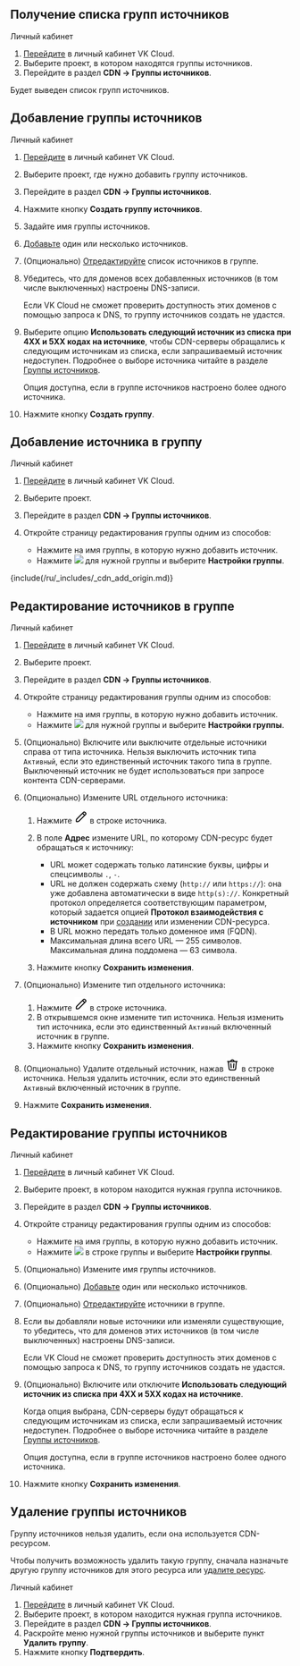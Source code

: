 ## Получение списка групп источников

<tabs>
<tablist>
<tab>Личный кабинет</tab>
</tablist>
<tabpanel>

1. [Перейдите](https://msk.cloud.vk.com/app/) в личный кабинет VK Cloud.
1. Выберите проект, в котором находятся группы источников.
1. Перейдите в раздел **CDN → Группы источников**.

Будет выведен список групп источников.

</tabpanel>
</tabs>

## Добавление группы источников

<tabs>
<tablist>
<tab>Личный кабинет</tab>
</tablist>
<tabpanel>

1. [Перейдите](https://msk.cloud.vk.com/app/) в личный кабинет VK Cloud.
1. Выберите проект, где нужно добавить группу источников.
1. Перейдите в раздел **CDN → Группы источников**.
1. Нажмите кнопку **Создать группу источников**.
1. Задайте имя группы источников.
1. [Добавьте](#dobavlenie_istochnika_v_gruppu) один или несколько источников.
1. (Опционально) [Отредактируйте](#redaktirovanie_istochnikov_v_gruppe) список источников в группе.
1. Убедитесь, что для доменов всех добавленных источников (в том числе выключенных) настроены DNS-записи.

   <warn>

   Если VK Cloud не сможет проверить доступность этих доменов с помощью запроса к DNS, то группу источников создать не удастся.

   </warn>

1. Выберите опцию **Использовать следующий источник из списка при 4XX и 5XX кодах на источнике**, чтобы CDN-серверы обращались к следующим источникам из списка, если запрашиваемый источник недоступен. Подробнее о выборе источника читайте в разделе [Группы источников](../../concepts/origin-groups).

   Oпция доступна, если в группе источников настроено более одного источника.

1. Нажмите кнопку **Создать группу**.

</tabpanel>
</tabs>

## Добавление источника в группу

<tabs>
<tablist>
<tab>Личный кабинет</tab>
</tablist>
<tabpanel>

1. [Перейдите](https://msk.cloud.vk.com/app/) в личный кабинет VK Cloud.
1. Выберите проект.
1. Перейдите в раздел **CDN → Группы источников**.
1. Откройте страницу редактирования группы одним из способов:

   - Нажмите на имя группы, в которую нужно добавить источник.
   - Нажмите ![ ](/ru/assets/menu-icon.svg "inline") для нужной группы и выберите **Настройки группы**.

{include(/ru/_includes/_cdn_add_origin.md)}

</tabpanel>
</tabs>

## Редактирование источников в группе

<tabs>
<tablist>
<tab>Личный кабинет</tab>
</tablist>
<tabpanel>

1. [Перейдите](https://msk.cloud.vk.com/app/) в личный кабинет VK Cloud.
1. Выберите проект.
1. Перейдите в раздел **CDN → Группы источников**.
1. Откройте страницу редактирования группы одним из способов:

   - Нажмите на имя группы, в которую нужно добавить источник.
   - Нажмите ![ ](/ru/assets/menu-icon.svg "inline") для нужной группы и выберите **Настройки группы**.

1. (Опционально) Включите или выключите отдельные источники справа от типа источника. Нельзя выключить источник типа `Активный`, если это единственный источник такого типа в группе. Выключенный источник не будет использоваться при запросе контента CDN-серверами.

1. (Опционально) Измените URL отдельного источника:

   1. Нажмите ![pencil-icon](./assets/pencil-icon.svg "inline") в строке источника.
   1. В поле **Адрес** измените URL, по которому CDN-ресурс будет обращаться к источнику:

      - URL может содержать только латинские буквы, цифры и спецсимволы `.`, `-`.
      - URL не должен содержать схему (`http://` или `https://`): она уже добавлена автоматически в виде `http(s)://`. Конкретный протокол определяется соответствующим параметром, который задается опцией **Протокол взаимодействия с источником** при [создании](../create-resource) или изменении CDN-ресурса.
      - В URL можно передать только доменное имя (FQDN).
      - Максимальная длина всего URL — 255 символов. Максимальная длина поддомена — 63 символа.

   1. Нажмите кнопку **Сохранить изменения**.

1. (Опционально) Измените тип отдельного источника:

   1. Нажмите ![pencil-icon](./assets/pencil-icon.svg "inline") в строке источника.
   1. В открывшемся окне измените тип источника. Нельзя изменить тип источника, если это единственный `Активный` включенный источник в группе.
   1. Нажмите кнопку **Сохранить изменения**.

1. (Опционально) Удалите отдельный источник, нажав ![trash-icon](./assets/trash-icon.svg "inline") в строке источника. Нельзя удалить источник, если это единственный `Активный` включенный источник в группе.

1. Нажмите **Сохранить изменения**.

</tabpanel>
</tabs>

## Редактирование группы источников

<tabs>
<tablist>
<tab>Личный кабинет</tab>
</tablist>
<tabpanel>

1. [Перейдите](https://msk.cloud.vk.com/app/) в личный кабинет VK Cloud.
1. Выберите проект, в котором находится нужная группа источников.
1. Перейдите в раздел **CDN → Группы источников**.
1. Откройте страницу редактирования группы одним из способов:

   - Нажмите на имя группы, в которую нужно добавить источник.
   - Нажмите ![ ](/ru/assets/menu-icon.svg "inline") в строке группы и выберите **Настройки группы**.

1. (Опционально) Измените имя группы источников.
1. (Опционально) [Добавьте](#dobavlenie_istochnika_v_gruppu) один или несколько источников.
1. (Опционально) [Отредактируйте](#redaktirovanie_istochnikov_v_gruppe) источники в группе.
1. Если вы добавляли новые источники или изменяли существующие, то убедитесь, что для доменов этих источников (в том числе выключенных) настроены DNS-записи.

   <warn>

   Если VK Cloud не сможет проверить доступность этих доменов с помощью запроса к DNS, то группу источников создать не удастся.

   </warn>

1. (Опционально) Включите или отключите **Использовать следующий источник из списка при 4XX и 5XX кодах на источнике**.

   Когда опция выбрана, CDN-серверы будут обращаться к следующим источникам из списка, если запрашиваемый источник недоступен. Подробнее о выборе источника читайте в разделе [Группы источников](../../concepts/origin-groups).

   Oпция доступна, если в группе источников настроено более одного источника.

1. Нажмите кнопку **Сохранить изменения**.

</tabpanel>
</tabs>

## Удаление группы источников

<warn>

Группу источников нельзя удалить, если она используется CDN-ресурсом.

Чтобы получить возможность удалить такую группу, сначала назначьте другую группу источников для этого ресурса или [удалите ресурс](../delete-resource).

</warn>

<tabs>
<tablist>
<tab>Личный кабинет</tab>
</tablist>
<tabpanel>

1. [Перейдите](https://msk.cloud.vk.com/app/) в личный кабинет VK Cloud.
1. Выберите проект, в котором находится нужная группа источников.
1. Перейдите в раздел **CDN → Группы источников**.
1. Раскройте меню нужной группы источников и выберите пункт **Удалить группу**.
1. Нажмите кнопку **Подтвердить**.

</tabpanel>
</tabs>
